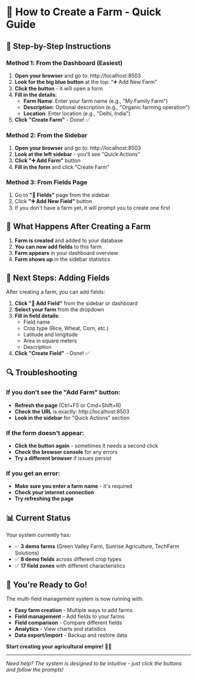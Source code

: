 # 🌾 How to Create a Farm - Quick Guide

## 🚀 **Step-by-Step Instructions**

### **Method 1: From the Dashboard (Easiest)**
1. **Open your browser** and go to: http://localhost:8503
2. **Look for the big blue button** at the top: "➕ Add New Farm"
3. **Click the button** - it will open a form
4. **Fill in the details**:
   - **Farm Name**: Enter your farm name (e.g., "My Family Farm")
   - **Description**: Optional description (e.g., "Organic farming operation")
   - **Location**: Enter location (e.g., "Delhi, India")
5. **Click "Create Farm"** - Done! ✅

### **Method 2: From the Sidebar**
1. **Open your browser** and go to: http://localhost:8503
2. **Look at the left sidebar** - you'll see "Quick Actions"
3. **Click "➕ Add Farm"** button
4. **Fill in the form** and click "Create Farm"

### **Method 3: From Fields Page**
1. Go to **"🌾 Fields"** page from the sidebar
2. Click **"➕ Add New Field"** button
3. If you don't have a farm yet, it will prompt you to create one first

## 🎯 **What Happens After Creating a Farm**

1. **Farm is created** and added to your database
2. **You can now add fields** to this farm
3. **Farm appears** in your dashboard overview
4. **Farm shows up** in the sidebar statistics

## 🌾 **Next Steps: Adding Fields**

After creating a farm, you can add fields:

1. **Click "🌾 Add Field"** from the sidebar or dashboard
2. **Select your farm** from the dropdown
3. **Fill in field details**:
   - Field name
   - Crop type (Rice, Wheat, Corn, etc.)
   - Latitude and longitude
   - Area in square meters
   - Description
4. **Click "Create Field"** - Done! ✅

## 🔍 **Troubleshooting**

### **If you don't see the "Add Farm" button:**
- **Refresh the page** (Ctrl+F5 or Cmd+Shift+R)
- **Check the URL** is exactly: http://localhost:8503
- **Look in the sidebar** for "Quick Actions" section

### **If the form doesn't appear:**
- **Click the button again** - sometimes it needs a second click
- **Check the browser console** for any errors
- **Try a different browser** if issues persist

### **If you get an error:**
- **Make sure you enter a farm name** - it's required
- **Check your internet connection**
- **Try refreshing the page**

## 📊 **Current Status**

Your system currently has:
- ✅ **3 demo farms** (Green Valley Farm, Sunrise Agriculture, TechFarm Solutions)
- ✅ **8 demo fields** across different crop types
- ✅ **17 field zones** with different characteristics

## 🎉 **You're Ready to Go!**

The multi-field management system is now running with:
- **Easy farm creation** - Multiple ways to add farms
- **Field management** - Add fields to your farms
- **Field comparison** - Compare different fields
- **Analytics** - View charts and statistics
- **Data export/import** - Backup and restore data

**Start creating your agricultural empire!** 🚀🌾

---

*Need help? The system is designed to be intuitive - just click the buttons and follow the prompts!*

